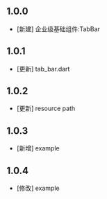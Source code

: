 <!--
 * @Author: lipeng 1162423147@qq.com
 * @Date: 2023-09-21 22:41:19
 * @LastEditors: lipeng 1162423147@qq.com
 * @LastEditTime: 2023-10-16 13:20:49
 * @FilePath: /phoenix_tabbar/CHANGELOG.md
 * @Description: 这是默认设置,请设置`customMade`, 打开koroFileHeader查看配置 进行设置: https://github.com/OBKoro1/koro1FileHeader/wiki/%E9%85%8D%E7%BD%AE
-->
## 1.0.0

* [新建] 企业级基础组件:TabBar


## 1.0.1

* [更新] tab_bar.dart

## 1.0.2

* [更新] resource path

## 1.0.3

* [新增] example

## 1.0.4

* [修改] example